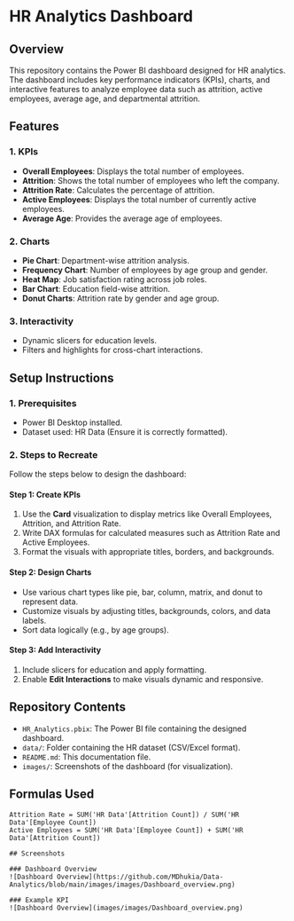 # **HR Analytics Dashboard**

## **Overview**  
This repository contains the Power BI dashboard designed for HR analytics. The dashboard includes key performance indicators (KPIs), charts, and interactive features to analyze employee data such as attrition, active employees, average age, and departmental attrition.

## **Features**  

### **1. KPIs**  
- **Overall Employees**: Displays the total number of employees.  
- **Attrition**: Shows the total number of employees who left the company.  
- **Attrition Rate**: Calculates the percentage of attrition.  
- **Active Employees**: Displays the total number of currently active employees.  
- **Average Age**: Provides the average age of employees.  

### **2. Charts**  
- **Pie Chart**: Department-wise attrition analysis.  
- **Frequency Chart**: Number of employees by age group and gender.  
- **Heat Map**: Job satisfaction rating across job roles.  
- **Bar Chart**: Education field-wise attrition.  
- **Donut Charts**: Attrition rate by gender and age group.  

### **3. Interactivity**  
- Dynamic slicers for education levels.  
- Filters and highlights for cross-chart interactions.  

## **Setup Instructions**  

### **1. Prerequisites**  
- Power BI Desktop installed.  
- Dataset used: HR Data (Ensure it is correctly formatted).  

### **2. Steps to Recreate**  
Follow the steps below to design the dashboard:  

#### **Step 1: Create KPIs**  
1. Use the **Card** visualization to display metrics like Overall Employees, Attrition, and Attrition Rate.  
2. Write DAX formulas for calculated measures such as Attrition Rate and Active Employees.  
3. Format the visuals with appropriate titles, borders, and backgrounds.  

#### **Step 2: Design Charts**  
- Use various chart types like pie, bar, column, matrix, and donut to represent data.  
- Customize visuals by adjusting titles, backgrounds, colors, and data labels.  
- Sort data logically (e.g., by age groups).  

#### **Step 3: Add Interactivity**  
1. Include slicers for education and apply formatting.  
2. Enable **Edit Interactions** to make visuals dynamic and responsive.  

## **Repository Contents**  
- `HR_Analytics.pbix`: The Power BI file containing the designed dashboard.  
- `data/`: Folder containing the HR dataset (CSV/Excel format).  
- `README.md`: This documentation file.  
- `images/`: Screenshots of the dashboard (for visualization).  

## **Formulas Used**  
 
```DAX
Attrition Rate = SUM('HR Data'[Attrition Count]) / SUM('HR Data'[Employee Count])
Active Employees = SUM('HR Data'[Employee Count]) + SUM('HR Data'[Attrition Count])

## Screenshots

### Dashboard Overview
![Dashboard Overview](https://github.com/MDhukia/Data-Analytics/blob/main/images/images/Dashboard_overview.png)

### Example KPI
![Dashboard Overview](images/images/Dashboard_overview.png)

